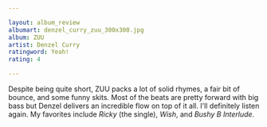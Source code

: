 ```yaml
---

layout: album_review
albumart: denzel_curry_zuu_300x300.jpg
album: ZUU
artist: Denzel Curry
ratingword: Yeah!
rating: 4

---
```


Despite being quite short, ZUU packs a lot of solid rhymes, a fair bit of bounce, and some funny skits. Most of the beats are pretty forward with big bass but Denzel delivers an incredible flow on top of it all. I'll definitely listen again. My favorites include *Ricky* (the single), *Wish*, and *Bushy B Interlude*.
